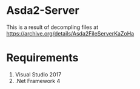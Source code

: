 # Asda2-Server
This is a result of decompling files at https://archive.org/details/Asda2FileServerKaZoHa

# Requirements
1. Visual Studio 2017
2. .Net Framework 4